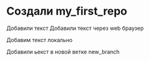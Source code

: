# Создали my_first_repo

Добавили текст
 Добавили текст через web браузер

 Добавим текст локально 

 Добавили ьекст в новой ветке new_branch
